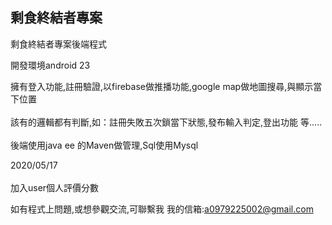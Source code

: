 ## 剩食終結者專案<br>  

剩食終結者專案後端程式
 
開發環境android 23

擁有登入功能,註冊驗證,以firebase做推播功能,google map做地圖搜尋,與顯示當下位置
<br>  
該有的邏輯都有判斷,如：註冊失敗五次鎖當下狀態,發布輸入判定,登出功能 等.....
<br>  
後端使用java ee 的Maven做管理,Sql使用Mysql
<br>  

2020/05/17
<br>  
加入user個人評價分數

如有程式上問題,或想參觀交流,可聯繫我
我的信箱:a0979225002@gmail.com
